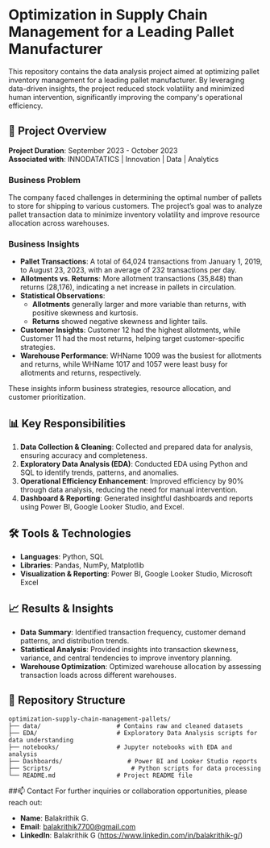 # Optimization in Supply Chain Management for a Leading Pallet Manufacturer

This repository contains the data analysis project aimed at optimizing pallet inventory management for a leading pallet manufacturer. By leveraging data-driven insights, the project reduced stock volatility and minimized human intervention, significantly improving the company's operational efficiency.

## 📝 Project Overview

**Project Duration**: September 2023 - October 2023  
**Associated with**: INNODATATICS | Innovation | Data | Analytics

### Business Problem

The company faced challenges in determining the optimal number of pallets to store for shipping to various customers. The project’s goal was to analyze pallet transaction data to minimize inventory volatility and improve resource allocation across warehouses.

### Business Insights

- **Pallet Transactions**: A total of 64,024 transactions from January 1, 2019, to August 23, 2023, with an average of 232 transactions per day.
- **Allotments vs. Returns**: More allotment transactions (35,848) than returns (28,176), indicating a net increase in pallets in circulation.
- **Statistical Observations**:
  - **Allotments** generally larger and more variable than returns, with positive skewness and kurtosis.
  - **Returns** showed negative skewness and lighter tails.
- **Customer Insights**: Customer 12 had the highest allotments, while Customer 11 had the most returns, helping target customer-specific strategies.
- **Warehouse Performance**: WHName 1009 was the busiest for allotments and returns, while WHName 1017 and 1057 were least busy for allotments and returns, respectively.
  
These insights inform business strategies, resource allocation, and customer prioritization.

## 📊 Key Responsibilities

1. **Data Collection & Cleaning**: Collected and prepared data for analysis, ensuring accuracy and completeness.
2. **Exploratory Data Analysis (EDA)**: Conducted EDA using Python and SQL to identify trends, patterns, and anomalies.
3. **Operational Efficiency Enhancement**: Improved efficiency by 90% through data analysis, reducing the need for manual intervention.
4. **Dashboard & Reporting**: Generated insightful dashboards and reports using Power BI, Google Looker Studio, and Excel.

## 🛠️ Tools & Technologies

- **Languages**: Python, SQL
- **Libraries**: Pandas, NumPy, Matplotlib
- **Visualization & Reporting**: Power BI, Google Looker Studio, Microsoft Excel

## 📈 Results & Insights

- **Data Summary**: Identified transaction frequency, customer demand patterns, and distribution trends.
- **Statistical Analysis**: Provided insights into transaction skewness, variance, and central tendencies to improve inventory planning.
- **Warehouse Optimization**: Optimized warehouse allocation by assessing transaction loads across different warehouses.

## 📂 Repository Structure

```plaintext
optimization-supply-chain-management-pallets/
├── data/                     # Contains raw and cleaned datasets
├── EDA/                      # Exploratory Data Analysis scripts for data understanding
├── notebooks/                # Jupyter notebooks with EDA and analysis
├── Dashboards/                  # Power BI and Looker Studio reports
├── Scripts/                      # Python scripts for data processing
└── README.md                 # Project README file
```
##📫 Contact
For further inquiries or collaboration opportunities, please reach out:

- **Name**: Balakrithik G.
- **Email**: balakrithik7700@gmail.com
- **LinkedIn**: Balakrithik G (https://www.linkedin.com/in/balakrithik-g/)
